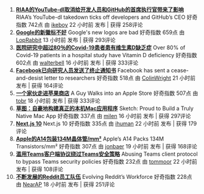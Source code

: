 1. **[RIAA的YouTube-dl取消给开发人员和GitHub的首席执行官带来了影响](https://torrentfreak.com/riaas-youtube-dl-takedown-ticks-of-developers-and-githubs-ceo-201027/)**
 RIAA’s YouTube-dl takedown ticks off developers and GitHub’s CEO 
 好奇指数 742点  由 [ikeboy](https://news.ycombinator.com/user?id=ikeboy) 22 小时前 发布 | 获得 258评论 
2. **[Google的新徽标不好](https://techcrunch.com/2020/10/06/googles-new-logos-are-bad/)**
 Google's new logos are bad 
 好奇指数 659点  由 [LopRabbit](https://news.ycombinator.com/user?id=LopRabbit) 13 小时前 发布 | 获得 293评论 
3. **[医院研究中超过80％的Covid-19患者患有维生素D缺乏症](https://www.endocrine.org/news-and-advocacy/news-room/2020/study-finds-over-80-percent-of-covid19-patients-have-vitamin-d-deficiency)**
 Over 80% of Covid-19 patients in a hospital study have Vitamin D deficiency 
 好奇指数 602点  由 [walterbell](https://news.ycombinator.com/user?id=walterbell) 16 小时前 发布 | 获得 333评论 
4. **[Facebook已向研究人员发送了终止通知书](https://twitter.com/AlexanderAbdo/status/1319761452832534531)**
 Facebook has sent a cease-and-desist letter to researchers 
 好奇指数 518点  由 [ColinWright](https://news.ycombinator.com/user?id=ColinWright) 21 小时前 发布 | 获得 164评论 
5. **[一个家伙走进苹果商店](https://birchtree.me/blog/a-guy-walks-into-an-apple-store/)**
 A Guy Walks into an Apple Store 
 好奇指数 507点  由 [tobr](https://news.ycombinator.com/user?id=tobr) 18 小时前 发布 | 获得 333评论 
6. **[草图：自豪地构建真正的本机Mac应用程序](https://www.sketch.com/blog/2020/10/26/part-of-your-world-why-we-re-proud-to-build-a-truly-native-mac-app/?hn)**
 Sketch: Proud to Build a Truly Native Mac App 
 好奇指数 337点  由 [milen](https://news.ycombinator.com/user?id=milen) 16 小时前 发布 | 获得 297评论 
7. **[Next.js 10](https://nextjs.org/blog/next-10)**
 Next.js 10 
 好奇指数 335点  由 [ihuman](https://news.ycombinator.com/user?id=ihuman) 22 小时前 发布 | 获得 179评论 
8. **[Apple的A14包装134M晶体管/mm²](https://semianalysis.com/apples-a14-packs-134-million-transistors-mm2-but-falls-far-short-of-tsmcs-density-claims/)**
 Apple’s A14 Packs 134M Transistors/mm² 
 好奇指数 307点  由 [jonbaer](https://news.ycombinator.com/user?id=jonbaer) 19 小时前 发布 | 获得 168评论 
9. **[滥用Teams客户端协议绕过Teams安全策略](https://o365blog.com/post/teams-policies/)**
 Abusing Teams client protocol to bypass Teams security policies 
 好奇指数 232点  由 [tommoor](https://news.ycombinator.com/user?id=tommoor) 22 小时前 发布 | 获得 108评论 
10. **[不断发展的Reddit员工队伍](https://redditblog.com/2020/10/27/evolving-reddits-workforce/)**
 Evolving Reddit’s Workforce 
 好奇指数 228点  由 [NearAP](https://news.ycombinator.com/user?id=NearAP) 18 小时前 发布 | 获得 251评论 
